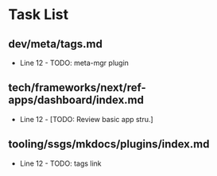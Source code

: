 # Task List

## dev/meta/tags.md
+ Line 12 - TODO: meta-mgr plugin

## tech/frameworks/next/ref-apps/dashboard/index.md
+ Line 12 - [TODO: Review basic app stru.]

## tooling/ssgs/mkdocs/plugins/index.md
+ Line 12 - TODO: tags link

